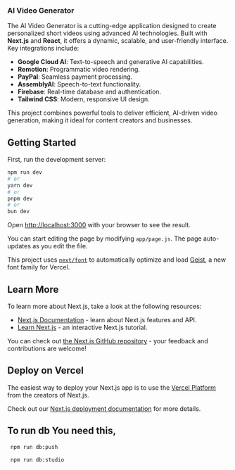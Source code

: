 ### AI Video Generator

The AI Video Generator is a cutting-edge application designed to create personalized short videos using advanced AI technologies. Built with **Next.js** and **React**, it offers a dynamic, scalable, and user-friendly interface. Key integrations include:

- **Google Cloud AI**: Text-to-speech and generative AI capabilities.
- **Remotion**: Programmatic video rendering.
- **PayPal**: Seamless payment processing.
- **AssemblyAI**: Speech-to-text functionality.
- **Firebase**: Real-time database and authentication.
- **Tailwind CSS**: Modern, responsive UI design.


This project combines powerful tools to deliver efficient, AI-driven video generation, making it ideal for content creators and businesses.


## Getting Started

First, run the development server:

```bash
npm run dev
# or
yarn dev
# or
pnpm dev
# or
bun dev
```

Open [http://localhost:3000](http://localhost:3000) with your browser to see the result.

You can start editing the page by modifying `app/page.js`. The page auto-updates as you edit the file.

This project uses [`next/font`](https://nextjs.org/docs/app/building-your-application/optimizing/fonts) to automatically optimize and load [Geist](https://vercel.com/font), a new font family for Vercel.

## Learn More

To learn more about Next.js, take a look at the following resources:

- [Next.js Documentation](https://nextjs.org/docs) - learn about Next.js features and API.
- [Learn Next.js](https://nextjs.org/learn) - an interactive Next.js tutorial.

You can check out [the Next.js GitHub repository](https://github.com/vercel/next.js) - your feedback and contributions are welcome!

## Deploy on Vercel

The easiest way to deploy your Next.js app is to use the [Vercel Platform](https://vercel.com/new?utm_medium=default-template&filter=next.js&utm_source=create-next-app&utm_campaign=create-next-app-readme) from the creators of Next.js.

Check out our [Next.js deployment documentation](https://nextjs.org/docs/app/building-your-application/deploying) for more details.


## To run db You need this, 

```bash
 npm run db:push

 npm run db:studio

